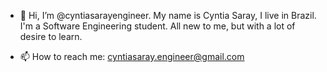 - 👋 Hi, I’m @cyntiasarayengineer. My name is Cyntia Saray, I live in Brazil. I'm a Software Engineering student. All new to me, but with a lot of desire to learn.

- 📫 How to reach me: cyntiasaray.engineer@gmail.com
